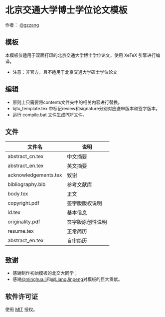 # 北京交通大学博士学位论文模板

作者： [@gzzang](https://github.com/gzzang)

## 模板

本模板仅适用于双面打印的北京交通大学博士学位论文，使用 XeTeX 引擎进行编译。
* 注意：非官方，且不适用于北京交通大学硕士学位论文

## 编辑

* 原则上只需要将contents文件夹中的相关内容进行替换。
* bjtu_template.tex 中标记review和signature分别对应送审版本和签字版本。
* 运行 compile.bat 文件生成PDF文件。

## 文件

|文件名|说明|
|----|----|
|abstract_cn.tex|中文摘要|
|abstract_en.tex|英文摘要|
|acknowledgements.tex|致谢|
|bibliography.bib|参考文献库|
|body.tex|正文|
|copyright.pdf|签字版版权说明|
|id.tex|基本信息|
|originality.pdf|签字版原创性说明|
|resume.tex|正常简历|
|abstract_en.tex|盲审简历|

## 致谢

* 感谢制作初始模板的北交大同学；
* 感谢[@minghua.li](https://github.com/learup)和[@LiangJinpeng](https://github.com/LiangJinpeng)对模板的巨大贡献。

## 软件许可证

使用 [MIT](LICENSE) 授权。
